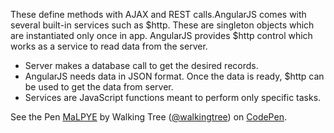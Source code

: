 These define methods with AJAX and REST calls.AngularJS comes with several built-in services such as $http. These are singleton objects which are instantiated only once in app. AngularJS provides $http control which works as a service to read data from the server.

* Server makes a database call to get the desired records. 
* AngularJS needs data in JSON format. Once the 	data is ready, $http can be used to get the data from server.
* Services are JavaScript functions meant to perform only specific tasks. 

<p data-height="268" data-theme-id="0" data-slug-hash="MaLPYE" data-default-tab="result" data-user="walkingtree" class='codepen'>See the Pen <a href='http://codepen.io/walkingtree/pen/MaLPYE/'>MaLPYE</a> by Walking Tree (<a href='http://codepen.io/walkingtree'>@walkingtree</a>) on <a href='http://codepen.io'>CodePen</a>.</p>
<script async src="//assets.codepen.io/assets/embed/ei.js"></script>

